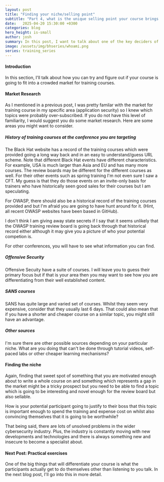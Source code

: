 ```yaml
---
layout: post
title: "Finding your niche/selling point"
subtitle: "Part 4, what is the unique selling point your course brings or niche it fills."
date:   2025-04-20 15:30:00 +0300
categories: blog
hero_height: is-small
author: josh
summary: In this post, I want to talk about one of the key deciders of your course's success - how you will differentiate it from everything else on the market.
image: /assets/img/bhseries/whoami.png
series: training_series
---
```


#### Introduction

In this section, I'll talk about how you can try and figure out if your course is going to fit into a crowded market for training courses.

#### Market Research

As I mentioned in a previous post, I was pretty familar with the market for training course in my specific area (application security) so I knew which topics were probably over-subscribed. If you do not have this level of familiarity, I would suggest you do some market research. Here are some areas you might want to consider.

##### History of training courses at the conference you are targeting

The Black Hat website has a record of the training courses which were provided going a long way back and in an easy to understand/guess URL scheme. Note that different Black Hat events have different characteristics. For example, USA is much larger than Asia and EU and has many more courses. The review boards may be different for the different courses as well. For their other events such as spring training I'm not even sure I saw a CFT. My guess is that they do those events on an invite-only basis for trainers who have historically seen good sales for their courses but I am speculating.

For OWASP, there should also be a historical record of the training courses provided and but I'm afraid you are going to have hunt around for it. (Hint, all recent OWASP websites have been based in GitHub).

I don't think I am giving away state secrets if I say that it seems unlikely that the OWASP training review board is going back through that historical record either although it may give you a picture of who your potential competion is.

For other conferences, you will have to see what information you can find.

##### Offensive Security

Offensive Secuity have a suite of courses. I will leave you to guess their primary focus but if that is your area then you may want to see how you are differentiating from their well established content. 

##### SANS courses

SANS has quite large and varied set of courses. Whilst they seem very expensive, consider that they usually last 6 days. That could also mean that if you have a shorter and cheaper course on a similar topic, you might still have an advantage.

##### Other sources

I'm sure there are other possible sources depending on your particular niche. What are you doing that can't be done through tutorial videos, self-paced labs or other cheaper learning mechanisms? 

#### Finding the niche

Again, finding that sweet spot of something that you are motivated enough about to write a whole course on and something which represents a gap in the market might be a tricky prospect but you need to be able to find a topic which is going to be interesting and novel enough for the review board but also sellable. 

How is your potential participant going to justify to their boss that this topic is important enough to spend the training and expense cost on whilst also convincing themselves that it is going to be worthwhile?

That being said, there are lots of unsolved problems in the wider cybersecurity industry. Plus, the industry is constantly moving with new developments and technologies and there is always something new and insecure to become a specialist about.

#### Next Post: Practical exercises

One of the big things that will differentiate your course is what the participants actually get to do themselves other than listening to you talk. In the next blog post, I'll go into this in more detail.
